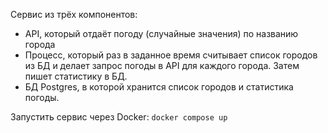 Сервис из трёх компонентов:
 - API, который отдаёт погоду (случайные значения) по названию города
 - Процесс, который раз в заданное время считывает список городов из БД и 
    делает запрос погоды в API для каждого города. Затем пишет статистику в БД.
 - БД Postgres, в которой хранится список городов и статистика погоды.

Запустить сервис через Docker: `docker compose up`
